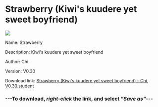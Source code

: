 # Strawberry (Kiwi's kuudere yet sweet boyfriend)

<img src = "https://raw.githubusercontent.com/Arbiter1223/Daigaku-Gurashi-Custom-Students/master/Students/Files/Strawberry%20(Kiwi's%20kuudere%20yet%20sweet%20boyfriend).png">

Name: Strawberry

Description: Kiwi's kuudere yet sweet boyfriend

Author: Chi

Version: V0.30

Download link: <a href="https://raw.githubusercontent.com/Arbiter1223/Daigaku-Gurashi-Custom-Students/master/Students/Files/Strawberry%20(Kiwi's%20kuudere%20yet%20sweet%20boyfriend)%20-%20Chi%2C%20V0.30.student">Strawberry (Kiwi's kuudere yet sweet boyfriend) - Chi, V0.30.student</a>

### ---**To download, _right-click_ the link, and select _"Save as"_**---
